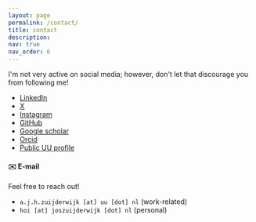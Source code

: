 ```yaml
---
layout: page
permalink: /contact/
title: contact
description: 
nav: true
nav_order: 6
---
```

I'm not very active on social media; however, don't let that discourage you from following me!

* [LinkedIn](https://www.linkedin.com/in/joszuijderwijk/)
* [X](https://x.com/joszuijderwijk)
* [Instagram](https://www.instagram.com/joszuijderwijk/)
* [GitHub](https://github.com/iovidius)
* [Google scholar](https://scholar.google.com/citations?user=f7SM9VYAAAAJ&hl=nl)
* [Orcid](https://orcid.org/0009-0008-9561-9354)
* [Public UU profile](https://www.uu.nl/medewerkers/AJHzuijderwijk/)

#### ✉️ E-mail
Feel free to reach out!
- `a.j.h.zuijderwijk [at] uu [dot] nl` (work-related)
- `hoi [at] joszuijderwijk [dot] nl` (personal)